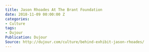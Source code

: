 ```yaml
---
title: Jason Rhoades At The Brant Foundation
date: 2018-11-09 00:00:00 Z
categories:
- Culture
tags:
- Dujour
Publication: Dujour
Source: http://dujour.com/culture/behind-exhibit-jason-rhoades/
---
```


